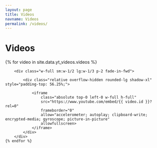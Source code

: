 ```yaml
---
layout: page
title: Videos
navname: Videos
permalink: /videos/
---
```


<h1 class="text-4xl text-gray-100 text-center pb-8 pt-4">Videos</h1>

<div id="videos-container" class="flex flex-wrap w-full justify-center items-center pb-16 lg:py-16 sm:mx-auto">
    {% for video in site.data.yt_videos.videos %}
        
        <div class="w-full sm:w-1/2 lg:w-1/3 p-2 fade-in-fwd">
            
            <div class="relative overflow-hidden rounded-lg shadow-xl" style="padding-top: 56.25%;">
                
                <iframe 
                    class="absolute top-0 left-0 w-full h-full"
                    src="https://www.youtube.com/embed/{{ video.id }}?rel=0" 
                    frameborder="0" 
                    allow="accelerometer; autoplay; clipboard-write; encrypted-media; gyroscope; picture-in-picture" 
                    allowfullscreen>
                </iframe>
            </div>
        </div>
    {% endfor %}
</div>
